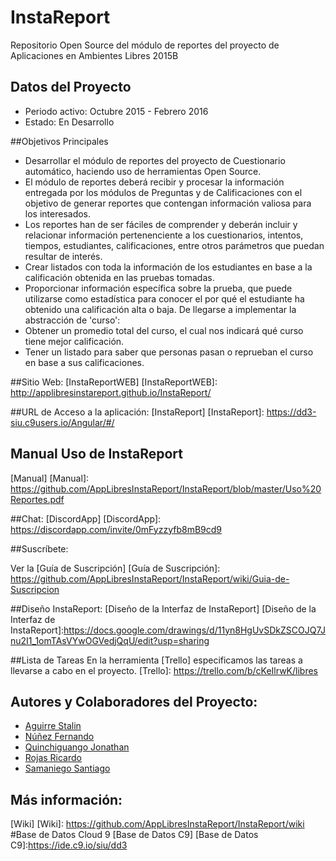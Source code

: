 # InstaReport
Repositorio Open Source del módulo de reportes del proyecto de Aplicaciones en Ambientes Libres 2015B

## Datos del Proyecto
- Periodo activo: Octubre 2015 - Febrero 2016
- Estado: En Desarrollo

##Objetivos Principales

- Desarrollar el módulo de reportes del proyecto de Cuestionario automático, haciendo uso de herramientas Open Source.
- El módulo de reportes deberá recibir y procesar la información entregada por los módulos de Preguntas y de Calificaciones con el objetivo de generar reportes que contengan información valiosa para los interesados.
- Los reportes han de ser fáciles de comprender y deberán incluir y relacionar información pertenenciente a los cuestionarios, intentos, tiempos, estudiantes, calificaciones, entre otros parámetros que puedan resultar de interés.
- Crear listados  con toda la información de los estudiantes en base a la calificación obtenida en las pruebas tomadas.
- Proporcionar información específica sobre la prueba, que puede utilizarse como estadística para conocer el por qué el estudiante ha obtenido una calificación alta o baja.
De llegarse a implementar la abstracción de 'curso':
- Obtener un promedio total del curso, el cual nos indicará qué curso tiene mejor calificación.
- Tener un listado para saber que personas pasan o reprueban el curso en base a sus calificaciones.

##Sitio Web: 
[InstaReportWEB] 
[InstaReportWEB]: <http://applibresinstareport.github.io/InstaReport/>
 
##URL de Acceso a la aplicación: 
[InstaReport] 
[InstaReport]: <https://dd3-siu.c9users.io/Angular/#/>

## Manual Uso de InstaReport
[Manual]
[Manual]: <https://github.com/AppLibresInstaReport/InstaReport/blob/master/Uso%20Reportes.pdf>
 
##Chat: 
[DiscordApp] 
[DiscordApp]: <https://discordapp.com/invite/0mFyzzyfb8mB9cd9>

##Suscríbete:

Ver la [Guía de Suscripción]
[Guía de Suscripción]: <https://github.com/AppLibresInstaReport/InstaReport/wiki/Guia-de-Suscripcion>

##Diseño InstaReport:
[Diseño de la Interfaz de InstaReport]
[Diseño de la Interfaz de InstaReport]:<https://docs.google.com/drawings/d/11yn8HgUvSDkZSCOJQ7Jnu2I1_1omTAsVYwOGVedjQqU/edit?usp=sharing>

##Lista de Tareas
En la herramienta [Trello] especificamos las tareas a llevarse a cabo en el proyecto.
[Trello]: <https://trello.com/b/cKeIlrwK/libres>

## Autores y Colaboradores del Proyecto:
* [Aguirre Stalin]         
* [Núñez Fernando]        
* [Quinchiguango Jonathan]
* [Rojas Ricardo]          
* [Samaniego Santiago]     

[Aguirre Stalin]: <https://github.com/orgs/AppLibresInstaReport/people/nekopq>
[Núñez Fernando]: <https://github.com/orgs/AppLibresInstaReport/people/fercho1>
[Quinchiguango Jonathan]: <https://github.com/orgs/AppLibresInstaReport/people/jonathanQuinchiguango>
[Rojas Ricardo]: <https://github.com/orgs/AppLibresInstaReport/people/ricrojas>
[Samaniego Santiago]: <https://github.com/orgs/AppLibresInstaReport/people/Santiagobssi>


## Más información: 
[Wiki]
[Wiki]: <https://github.com/AppLibresInstaReport/InstaReport/wiki>
#Base de Datos Cloud 9
[Base de Datos C9]
[Base de Datos C9]:<https://ide.c9.io/siu/dd3>


